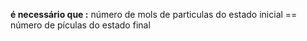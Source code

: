 **é necessário que :**
	número de mols de particulas do estado inicial == número de pículas do estado final